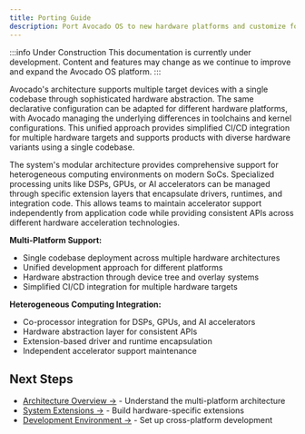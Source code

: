 ```yaml
---
title: Porting Guide
description: Port Avocado OS to new hardware platforms and customize for specific deployment requirements
---
```


:::info Under Construction
This documentation is currently under development. Content and features may change as we continue to improve and expand the Avocado OS platform.
:::

Avocado's architecture supports multiple target devices with a single codebase through sophisticated hardware abstraction. The same declarative configuration can be adapted for different hardware platforms, with Avocado managing the underlying differences in toolchains and kernel configurations. This unified approach provides simplified CI/CD integration for multiple hardware targets and supports products with diverse hardware variants using a single codebase.

The system's modular architecture provides comprehensive support for heterogeneous computing environments on modern SoCs. Specialized processing units like DSPs, GPUs, or AI accelerators can be managed through specific extension layers that encapsulate drivers, runtimes, and integration code. This allows teams to maintain accelerator support independently from application code while providing consistent APIs across different hardware acceleration technologies.

**Multi-Platform Support:**
- Single codebase deployment across multiple hardware architectures
- Unified development approach for different platforms
- Hardware abstraction through device tree and overlay systems
- Simplified CI/CD integration for multiple hardware targets

**Heterogeneous Computing Integration:**
- Co-processor integration for DSPs, GPUs, and AI accelerators
- Hardware abstraction layer for consistent APIs
- Extension-based driver and runtime encapsulation
- Independent accelerator support maintenance

## Next Steps

- [Architecture Overview →](./architecture-overview) - Understand the multi-platform architecture
- [System Extensions →](./system-extensions) - Build hardware-specific extensions
- [Development Environment →](./development-environment) - Set up cross-platform development
